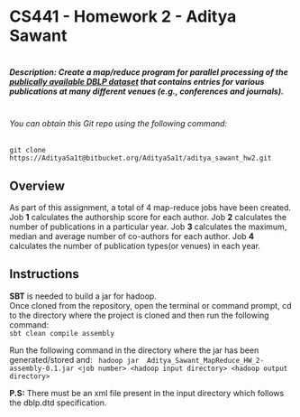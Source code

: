# CS441 - Homework 2 - Aditya Sawant
#
##### Description: Create a map/reduce program for parallel processing of the [publically available DBLP dataset](https://dblp.uni-trier.de) that contains entries for various publications at many different venues (e.g., conferences and journals).
#
#
###### You can obtain this Git repo using the following command: 
```git clone https://AdityaSa1t@bitbucket.org/AdityaSa1t/aditya_sawant_hw2.git```


## Overview
As part of this assignment, a total of 4 map-reduce jobs have been created.
Job **1** calculates the authorship score for each author.
Job **2** calculates the number of publications in a particular year.
Job **3** calculates the maximum, median and average number of co-authors for each author.
Job **4** calculates the number of publication types(or venues) in each year.

## Instructions 
**SBT** is needed to build a jar for hadoop.   
Once cloned from the repository, open the terminal or command prompt, cd to the directory where the project is cloned and then run the following command:  
```sbt clean compile assembly```    

Run the following command in the directory where the jar has been generated/stored and:
``` hadoop jar  Aditya_Sawant_MapReduce_HW_2-assembly-0.1.jar <job number> <hadoop input directory> <hadoop output directory>```

**P.S:** There must be an xml file present in the input directory which follows the dblp.dtd specification.




